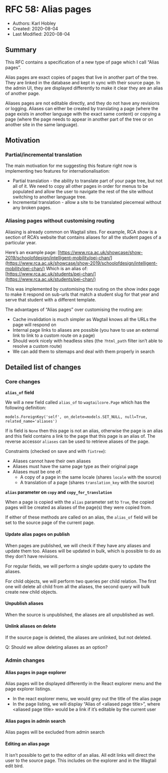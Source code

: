 # RFC 58: Alias pages

* Authors: Karl Hobley
* Created: 2020-08-04
* Last Modified: 2020-08-04

## Summary

This RFC contains a specification of a new type of page which I call “Alias pages”.

Alias pages are exact copies of pages that live in another part of the tree. They are linked in the database and kept in sync with their source page. In the admin UI, they are displayed differently to make it clear they are an alias of another page.

Aliases pages are not editable directly, and they do not have any revisions or logging. Aliases can either be created by translating a page (where the page exists in another language with the exact same content) or copying a page (where the page needs to appear in another part of the tree or on another site in the same language).

## Motivation

### Partial/incremental translation

The main motivation for me suggesting this feature right now is implementing two features for internationalisation:

* Partial translation - the ability to translate part of your page tree, but not all of it. We need to copy all other pages in order for menus to be populated and allow the user to navigate the rest of the site without switching to another language tree.
* Incremental translation - allow a site to be translated piecemeal without any broken pages.

### Aliasing pages without customising routing

Aliasing is already common on Wagtail sites. For example, RCA show is a section of RCA’s website that contains aliases for all the student pages of a particular year.

Here’s an example page: [https://www.rca.ac.uk/showcase/show-2019/schoolofdesign/intelligent-mobility/pei-chan/](https://www.rca.ac.uk/showcase/show-2019/schoolofdesign/intelligent-mobility/pei-chan/)
Which is an alias of: [https://www.rca.ac.uk/students/pei-chan/](https://www.rca.ac.uk/students/pei-chan/)

This was implemented by customising the routing on the show index page to make it respond on sub-urls that match a student slug for that year and serve that student with a different template.

The advantages of “Alias pages” over customising the routing are:

* Cache invalidation is much simpler as Wagtail knows all the URLs the page will respond on
* Internal page links to aliases are possible (you have to use an external link to link to a custom route on a page)
* Should work nicely with headless sites (the `?html_path` filter isn’t able to resolve a custom route)
* We can add them to sitemaps and deal with them properly in search

## Detailed list of changes

### Core changes

**`alias_of` field**

We will a new field called `alias_of` to `wagtailcore.Page` which has the following definition:

`models.ForeignKey('self', on_delete=models.SET_NULL, null=True, related_name='aliases')`

If is field is `None` then this page is not an alias, otherwise the page is an alias and this field contains a link to the page that this page is an alias of. The reverse accessor `aliases` can be used to retrieve aliases of the page.

Constraints (checked on save and with `fixtree`):

* Aliases cannot have their own aliases
* Aliases must have the same page type as their original page
* Aliases must be one of:
  * A copy of a page in the same locale (shares `locale` with the source)
  * A translation of a page (shares `translation_key` with the source)

**`alias` parameter on `copy` and `copy_for_translation`**

When a page is copied with the `alias` parameter set to `True`, the copied pages will be created as aliases of the page(s) they were copied from.

If either of these methods are called on an alias, the `alias_of` field will be set to the source page of the current page.

#### Update alias pages on publish

When pages are published, we will check if they have any aliases and update them too. Aliases will be updated in bulk, which is possible to do as they don’t have revisions.

For regular fields, we will perform a single update query to update the aliases.

For child objects, we will perform two queries per child relation. The first one will delete all child from all the aliases, the second query will bulk create new child objects.

#### Unpublish aliases

When the source is unpublished, the aliases are all unpublished as well.

#### Unlink aliases on delete

If the source page is deleted, the aliases are unlinked, but not deleted.

Q: Should we allow deleting aliases as an option?

### Admin changes

#### Alias pages in page explorer

Alias pages will be displayed differently in the React explorer menu and the page explorer listings.

* In the react explorer menu, we would grey out the title of the alias page
* In the page listing, we will display “Alias of \<aliased page title\>”, where \<aliased page title\> would be a link if it’s editable by the current user

#### Alias pages in admin search

Alias pages will be excluded from admin search

#### Editing an alias page

It isn’t possible to get to the editor of an alias. All edit links will direct the user to the source page. This includes on the explorer and in the Wagtail edit bird.
